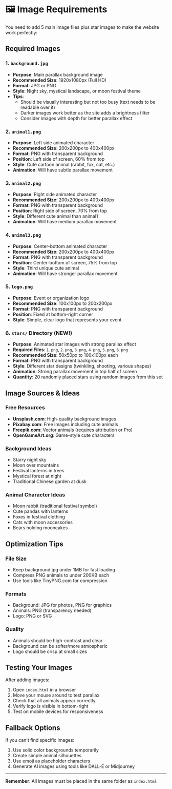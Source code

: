 # 🖼️ Image Requirements

You need to add 5 main image files plus star images to make the website work perfectly:

## Required Images

### 1. `background.jpg`
- **Purpose**: Main parallax background image
- **Recommended Size**: 1920x1080px (Full HD)
- **Format**: JPG or PNG
- **Style**: Night sky, mystical landscape, or moon festival theme
- **Tips**: 
  - Should be visually interesting but not too busy (text needs to be readable over it)
  - Darker images work better as the site adds a brightness filter
  - Consider images with depth for better parallax effect

### 2. `animal1.png`
- **Purpose**: Left side animated character
- **Recommended Size**: 200x200px to 400x400px
- **Format**: PNG with transparent background
- **Position**: Left side of screen, 60% from top
- **Style**: Cute cartoon animal (rabbit, fox, cat, etc.)
- **Animation**: Will have subtle parallax movement

### 3. `animal2.png`
- **Purpose**: Right side animated character  
- **Recommended Size**: 200x200px to 400x400px
- **Format**: PNG with transparent background
- **Position**: Right side of screen, 70% from top
- **Style**: Different cute animal than animal1
- **Animation**: Will have medium parallax movement

### 4. `animal3.png`
- **Purpose**: Center-bottom animated character
- **Recommended Size**: 200x200px to 400x400px  
- **Format**: PNG with transparent background
- **Position**: Center-bottom of screen, 75% from top
- **Style**: Third unique cute animal
- **Animation**: Will have stronger parallax movement

### 5. `logo.png`
- **Purpose**: Event or organization logo
- **Recommended Size**: 100x100px to 200x200px
- **Format**: PNG with transparent background
- **Position**: Fixed at bottom-right corner
- **Style**: Simple, clear logo that represents your event

### 6. `stars/` Directory (NEW!)
- **Purpose**: Animated star images with strong parallax effect
- **Required Files**: `1.png`, `2.png`, `3.png`, `4.png`, `5.png`, `6.png`
- **Recommended Size**: 50x50px to 100x100px each
- **Format**: PNG with transparent background
- **Style**: Different star designs (twinkling, shooting, various shapes)
- **Animation**: Strong parallax movement in top half of screen
- **Quantity**: 20 randomly placed stars using random images from this set

## Image Sources & Ideas

### Free Resources
- **Unsplash.com**: High-quality background images
- **Pixabay.com**: Free images including cute animals
- **Freepik.com**: Vector animals (requires attribution or Pro)
- **OpenGameArt.org**: Game-style cute characters

### Background Ideas
- Starry night sky
- Moon over mountains
- Festival lanterns in trees
- Mystical forest at night
- Traditional Chinese garden at dusk

### Animal Character Ideas
- Moon rabbit (traditional festival symbol)
- Cute pandas with lanterns
- Foxes in festival clothing
- Cats with moon accessories
- Bears holding mooncakes

## Optimization Tips

### File Size
- Keep background.jpg under 1MB for fast loading
- Compress PNG animals to under 200KB each
- Use tools like TinyPNG.com for compression

### Formats
- Background: JPG for photos, PNG for graphics
- Animals: PNG (transparency needed)
- Logo: PNG or SVG

### Quality
- Animals should be high-contrast and clear
- Background can be softer/more atmospheric
- Logo should be crisp at small sizes

## Testing Your Images

After adding images:
1. Open `index.html` in a browser
2. Move your mouse around to test parallax
3. Check that all animals appear correctly
4. Verify logo is visible in bottom-right
5. Test on mobile devices for responsiveness

## Fallback Options

If you can't find specific images:
1. Use solid color backgrounds temporarily
2. Create simple animal silhouettes
3. Use emoji as placeholder characters
4. Generate AI images using tools like DALL-E or Midjourney

---

**Remember**: All images must be placed in the same folder as `index.html`